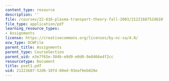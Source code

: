 ```yaml
---
content_type: resource
description: ''
file: /courses/22-616-plasma-transport-theory-fall-2003/2122168752d610fd80ed93eaf6eb826e_pset1.pdf
file_type: application/pdf
learning_resource_types:
- Assignments
license: https://creativecommons.org/licenses/by-nc-sa/4.0/
ocw_type: OCWFile
parent_title: Assignments
parent_type: CourseSection
parent_uid: e3e7f65e-304b-e9d9-e0d0-9e8466e4f2cc
resourcetype: Document
title: pset1.pdf
uid: 21221687-52d6-10fd-80ed-93eaf6eb826e
---
```


